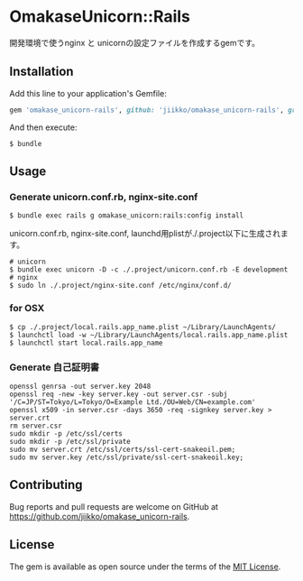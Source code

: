 # OmakaseUnicorn::Rails

開発環境で使うnginx と unicornの設定ファイルを作成するgemです。

## Installation

Add this line to your application's Gemfile:

```ruby
gem 'omakase_unicorn-rails', github: 'jiikko/omakase_unicorn-rails', group: :development
```

And then execute:

    $ bundle

## Usage

### Generate unicorn.conf.rb, nginx-site.conf
```shell
$ bundle exec rails g omakase_unicorn:rails:config install
```
unicorn.conf.rb, nginx-site.conf, launchd用plistが./.project以下に生成されます。
```shell
# unicorn
$ bundle exec unicorn -D -c ./.project/unicorn.conf.rb -E development
# nginx
$ sudo ln ./.project/nginx-site.conf /etc/nginx/conf.d/
```

### for OSX
```
$ cp ./.project/local.rails.app_name.plist ~/Library/LaunchAgents/
$ launchctl load -w ~/Library/LaunchAgents/local.rails.app_name.plist
$ launchctl start local.rails.app_name
```

### Generate 自己証明書
```shell
openssl genrsa -out server.key 2048
openssl req -new -key server.key -out server.csr -subj '/C=JP/ST=Tokyo/L=Tokyo/O=Example Ltd./OU=Web/CN=example.com'
openssl x509 -in server.csr -days 3650 -req -signkey server.key > server.crt
rm server.csr
sudo mkdir -p /etc/ssl/certs
sudo mkdir -p /etc/ssl/private
sudo mv server.crt /etc/ssl/certs/ssl-cert-snakeoil.pem;
sudo mv server.key /etc/ssl/private/ssl-cert-snakeoil.key;
```

## Contributing

Bug reports and pull requests are welcome on GitHub at https://github.com/jiikko/omakase_unicorn-rails.


## License

The gem is available as open source under the terms of the [MIT License](http://opensource.org/licenses/MIT).
